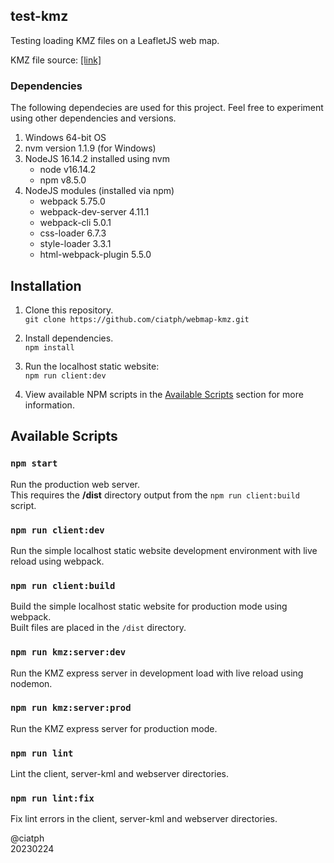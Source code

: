 ## test-kmz

Testing loading KMZ files on a LeafletJS web map.

KMZ file source: [[link]](https://www.datapages.com/gis-map-publishing-program/gis-open-files/global-framework/global-heat-flow-database/kmz-files-list)

### Dependencies

The following dependecies are used for this project. Feel free to experiment using other dependencies and versions.

1. Windows 64-bit OS
2. nvm version 1.1.9 (for Windows)
3. NodeJS 16.14.2 installed using nvm
   - node v16.14.2
   - npm v8.5.0
4. NodeJS modules (installed via npm)
   - webpack 5.75.0
   - webpack-dev-server 4.11.1
   - webpack-cli 5.0.1
   - css-loader 6.7.3
   - style-loader 3.3.1
   - html-webpack-plugin 5.5.0

## Installation

1. Clone this repository.<br>
`git clone https://github.com/ciatph/webmap-kmz.git`

2. Install dependencies.<br>
`npm install`

1. Run the localhost static website:<br>
`npm run client:dev`

1. View available NPM scripts in the [Available Scripts](#available-scripts) section for more information.

## Available Scripts

### `npm start`

Run the production web server.<br>
This requires the **/dist** directory output from the `npm run client:build` script.

### `npm run client:dev`

Run the simple localhost static website development environment with live reload using webpack.

### `npm run client:build`

Build the simple localhost static website for production mode using webpack.<br>
Built files are placed in the `/dist` directory.

### `npm run kmz:server:dev`

Run the KMZ express server in development load with live reload using nodemon.

### `npm run kmz:server:prod`

Run the KMZ express server for production mode.

### `npm run lint`

Lint the client, server-kml and webserver directories.

### `npm run lint:fix`

Fix lint errors in the client, server-kml and webserver directories.

@ciatph<br>
20230224

